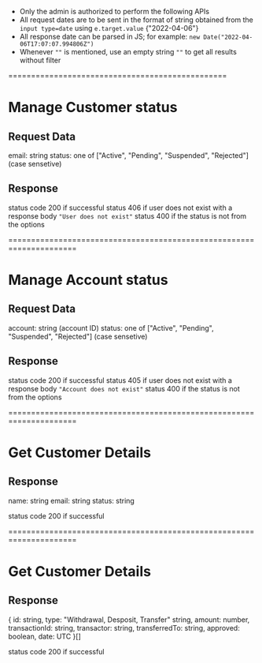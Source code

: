 - Only the admin is authorized to perform the following APIs
- All request dates are to be sent in the format of string obtained from the `input type=date` using `e.target.value` {"2022-04-06"}
- All response date can be parsed in JS; for example: `new Date("2022-04-06T17:07:07.994806Z")`
- Whenever `""` is mentioned, use an empty string `""` to get all results without filter

================================================
<!-- #region manage customer -->
# Manage Customer status

## Request Data

email: string
status: one of ["Active", "Pending", "Suspended", "Rejected"] (case sensetive)

## Response

status code 200 if successful
status 406 if user does not exist with a response body `"User does not exist"`
status 400 if the status is not from the options

<!-- #endregion -->
=====================================================================
<!-- region manage Account -->
# Manage Account status

## Request Data

account: string (account ID)
status: one of ["Active", "Pending", "Suspended", "Rejected"] (case sensetive)

## Response

status code 200 if successful
status 405 if user does not exist with a response body `"Account does not exist"`
status 400 if the status is not from the options

<!-- #endregion -->
=====================================================================
<!-- #region get customer status -->
# Get Customer Details

## Response
name: string
email: string
status: string

status code 200 if successful
<!-- #endregion -->
=====================================================================
<!-- #region get Complete Transaction Log -->
# Get Customer Details

## Response
{
    id: string,
    type: "Withdrawal, Desposit, Transfer" string,
    amount: number,
    transactionId: string,
    transactor: string,
    transferredTo: string,
    approved: boolean,
    date: UTC
}[]

status code 200 if successful
<!-- #endregion -->